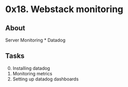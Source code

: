 # 0x18. Webstack monitoring

## About
Server Monitoring
    * Datadog
## Tasks
0. Installing datadog
1. Monitoring metrics
2. Setting up datadog dashboards
